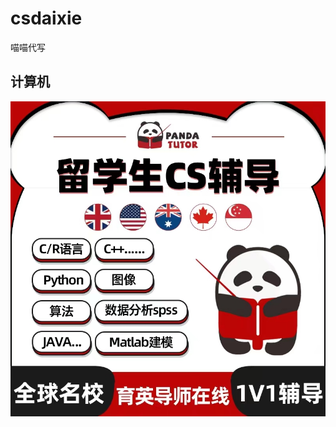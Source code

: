 # csdaixie
喵喵代写
## 计算机
![image](https://github.com/codedaixie/csdaixie/blob/main/WechatIMG192.jpeg)
